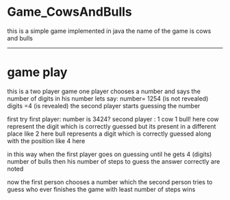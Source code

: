 # Game_CowsAndBulls
this is a simple game implemented in java
the name of the game is cows and bulls

----
# game play
this is a two player game 
one player chooses a number and says the number of digits in his number
lets say:
number= 1254 (is not revealed)
digits =4 (is revealed)
the second player starts guessing the number 

first try
first player: number is 3424?
second player : 1 cow 1 bull!
here cow represent the digit which is correctly guessed but its present in a different place 
like 2 here
bull represents a digit which is correctly guessed along with the position 
like 4 here

in this way when the first player goes on guessing until he gets 
4 (digits) number of bulls then his number of steps to guess the answer correctly are noted 

now the first person chooses a number which the second person tries to guess
who ever finishes the game with least number of steps wins
